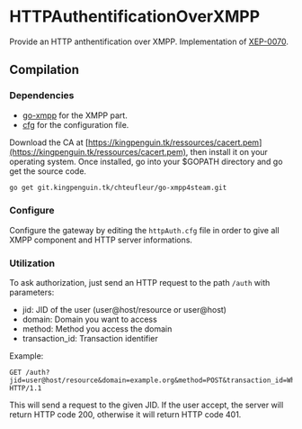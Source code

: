 # HTTPAuthentificationOverXMPP

Provide an HTTP anthentification over XMPP. Implementation of [XEP-0070](https://xmpp.org/extensions/xep-0070.html).


## Compilation
### Dependencies

 * [go-xmpp](https://git.kingpenguin.tk/chteufleur/go-xmpp) for the XMPP part.
 * [cfg](https://github.com/jimlawless/cfg) for the configuration file.


Download the CA at [https://kingpenguin.tk/ressources/cacert.pem](https://kingpenguin.tk/ressources/cacert.pem), then install it on your operating system.
Once installed, go into your $GOPATH directory and go get the source code.
```sh
go get git.kingpenguin.tk/chteufleur/go-xmpp4steam.git
```

### Configure
Configure the gateway by editing the ``httpAuth.cfg`` file in order to give all XMPP component and HTTP server informations.

### Utilization
To ask authorization, just send an HTTP request to the path ``/auth`` with parameters:
 * jid: JID of the user (user@host/resource or user@host)
 * domain: Domain you want to access
 * method: Method you access the domain
 * transaction_id: Transaction identifier

Example:
```
GET /auth?jid=user@host/resource&domain=example.org&method=POST&transaction_id=WhatEverYouWant HTTP/1.1
```

This will send a request to the given JID. If the user accept, the server will return HTTP code 200, otherwise it will return HTTP code 401.
